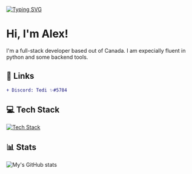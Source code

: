[![Typing SVG](https://readme-typing-svg.demolab.com?font=Orbitron&pause=1000&color=F7882C&width=435&lines=Hi%2C+My+name+is+Alex.;I+use+python.;Here+is+my+about+me.;Why+are+you+still+here%3F;I+can+advertise+right+now..;You+know+that+right%3F;Tedi+%E2%9C%A8%235784;https%3A%2F%2Fdiscord.gg%2F6qYh5byRab)](https://git.io/typing-svg)

# Hi, I'm Alex!

I'm a full-stack developer based out of Canada. I am expecially fluent in python and some backend tools.

## 📩 Links
```diff
+ Discord: Tedi ✨#5784
```

## 💻 Tech Stack
[![Tech Stack](https://skillicons.dev/icons?i=js,py,arduino,nginx,netlify,vscode,vite,cloudflare,discord)](https://skillicons.dev)

## 📊 Stats
![My's GitHub stats](https://github-readme-stats.vercel.app/api?username=PythonOnDiscord&show_icons=true&theme=gotham)
